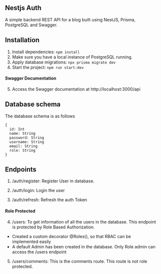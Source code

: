 ## Nestjs Auth 

A simple backend REST API for a blog built using NestJS, Prisma, PostgreSQL and Swagger. 

## Installation

1. Install dependencies: `npm install`
2. Make sure you have a local instance of PostgreSQL running. 
3. Apply database migrations: `npx prisma migrate dev` 
4. Start the project:  `npm run start:dev`

#### Swagger Documentation

5. Access the Swagger documentation at http://localhost:3000/api

## Database schema
The database schema is as follows
```
{
  id: Int 
  name: String 
  password: String
  username: String
  email: String
  role: String
}
```
## Endpoints
1. /auth/register: Register User in database.

2. /auth/login: Login the user

3. /auth/refresh: Refresh the auth Token

#### Role Protected
4. /users: To get information of all the users in the database. This endpoint is protected by Role Based Authorization.
- Created a custom decorator @Roles(), so that RBAC can be implemented easily
- A default Admin has been created in the database. Only Role admin can access the /users endpoint

5. /users/comments: This is the comments route. This route is not role protected.

